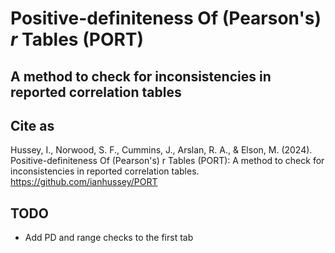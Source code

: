# Positive-definiteness Of (Pearson's) *r* Tables (PORT)

## A method to check for inconsistencies in reported correlation tables 



## Cite as

Hussey, I., Norwood, S. F., Cummins, J., Arslan, R. A., & Elson, M. (2024). Positive-definiteness Of (Pearson's) r Tables (PORT): A method to check for inconsistencies in reported correlation tables. https://github.com/ianhussey/PORT



## TODO

- Add PD and range checks to the first tab
